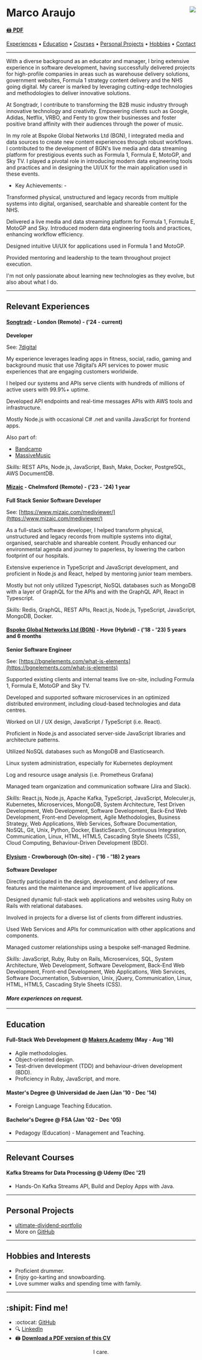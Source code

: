 # Marco Araujo <a href="https://www.codewars.com/users/srMarquinho"><img align="right" src="https://www.codewars.com/users/srMarquinho/badges/micro"></a>

[:printer: **PDF**](https://drive.google.com/file/d/1YAs_0k-PB2tUHKc5zEpTVVg01HJ0t7v4/view?usp=sharing)

<p align="center">
  <a href="#experience">Experiences</a>
  &bull;
  <a href="#education">Education</a>
  &bull;
  <a href="#courses">Courses</a>
  &bull;
  <a href="#projects">Personal Projects</a>
  &bull;
  <a href="#hobbies">Hobbies</a>
  &bull;
  <a href="#contact">Contact</a>
</p>


----

With a diverse background as an educator and manager, I bring extensive experience in software development, having successfully delivered projects for high-profile companies in areas such as warehouse delivery solutions, government websites, Formula 1 strategy content delivery and the NHS going digital. My career is marked by leveraging cutting-edge technologies and methodologies to deliver innovative solutions.

At Songtradr, I contribute to transforming the B2B music industry through innovative technology and creativity. Empowering clients such as Google, Adidas, Netflix, VRBO, and Fenty to grow their businesses and foster positive brand affinity with their audiences through the power of music.

In my role at Bspoke Global Networks Ltd (BGN), I integrated media and data sources to create new content experiences through robust workflows. I contributed to the development of BGN's live media and data streaming platform for prestigious events such as Formula 1, Formula E, MotoGP, and Sky TV. I played a pivotal role in introducing modern data engineering tools and practices and in designing the UI/UX for the main application used in these events.

- Key Achievements: -

Transformed physical, unstructured and legacy records from multiple systems into digital, organised, searchable and shareable content for the NHS.

Delivered a live media and data streaming platform for Formula 1, Formula E, MotoGP and Sky.
Introduced modern data engineering tools and practices, enhancing workflow efficiency.

Designed intuitive UI/UX for applications used in Formula 1 and MotoGP.

Provided mentoring and leadership to the team throughout project execution.

I'm not only passionate about learning new technologies as they evolve, but also about what I do.

----

## <a name="experience"></a>Relevant Experiences

#### [Songtradr](https://www.songtradr.com/) - London (Remote) - ('24 - current)

**Developer**

See: [7digital](https://www.7digital.com/about-us/)

My experience leverages leading apps in fitness, social, radio, gaming and background music that use 7digital’s API services to power music experiences that are engaging customers worldwide.

I helped our systems and APIs serve clients with hundreds of millions of active users with 99.9%+ uptime.

Developed API endpoints and real-time messages APIs with AWS tools and infrastructure.

Mostly Node.js with occasional C# .net and vanilla JavaScript for frontend apps.

Also part of:
- [Bandcamp](https://bandcamp.com/)
- [MassiveMusic](https://massivemusic.com/)

*Skills:* REST APIs, Node.js, JavaScript, Bash, Make, Docker, PostgreSQL, AWS DocumentDB.

#### [Mizaic](https://www.mizaic.com/) - Chelmsford (Remote) - ('23 - '24) 1 year

**Full Stack Senior Software Developer**

See: [https://www.mizaic.com/mediviewer/](https://www.mizaic.com/mediviewer/)

As a full-stack software developer, I helped transform physical, unstructured and legacy records from multiple systems into digital, organised, searchable and shareable content. Proudly enhanced our environmental agenda and journey to paperless, by lowering the carbon footprint of our hospitals.

Extensive experience in TypeScript and JavaScript development, and proficient in Node.js and React, helped by mentoring junior team members.

Mostly but not only utilized Typescript, NoSQL databases such as MongoDB with a layer of GraphQL for the APIs and with the GraphQL API, React in Typescript.

*Skills:* Redis, GraphQL, REST APIs, React.js, Node.js, TypeScript, JavaScript, MongoDB, Docker.

#### [Bspoke Global Networks Ltd (BGN)](http://bgnevents.com/) - Hove (Hybrid) - ('18 - '23) 5 years and 6 months

**Senior Software Engineer**

See: [https://bgnelements.com/what-is-elements](https://bgnelements.com/what-is-elements)

Supported existing clients and internal teams live on-site, including Formula 1, Formula E, MotoGP and Sky TV.

Developed and supported software microservices in an optimized distributed environment, including cloud-based technologies and data centres.

Worked on UI / UX design, JavaScript / TypeScript (i.e. React).

Proficient in Node.js and associated server-side JavaScript libraries and architecture patterns.

Utilized NoSQL databases such as MongoDB and Elasticsearch.

Linux system administration, especially for Kubernetes deployment

Log and resource usage analysis (i.e. Prometheus Grafana)

Managed team organization and communication software (Jira and Slack).

*Skills:* React.js, Node.js, Apache Kafka, TypeScript, JavaScript, Moleculer.js, Kubernetes, Microservices, MongoDB, System Architecture, Test Driven Development, Web Development, Software Development, Back-End Web Development, Front-end Development, Agile Methodologies, Business Strategy, Web Applications, Web Services, Software Documentation, NoSQL, Git, Unix, Python, Docker, ElasticSearch, Continuous Integration, Communication, Linux, HTML, HTML5, Cascading Style Sheets (CSS), Cloud Computing, Behaviour-Driven Development (BDD).

#### [Elysium](https://elysium.uk/) - Crowborough (On-site) - ('16 - '18) 2 years

**Software Developer**

Directly participated in the design, development, and delivery of new features and the maintenance and improvement of live applications.

Designed dynamic full-stack web applications and websites using Ruby on Rails with relational databases.

Involved in projects for a diverse list of clients from different industries.

Used Web Services and APIs for communication with other applications and components.

Managed customer relationships using a bespoke self-managed Redmine.

*Skills:* JavaScript, Ruby, Ruby on Rails, Microservices, SQL, System Architecture, Web Development, Software Development, Back-End Web Development, Front-end Development, Web Applications, Web Services, Software Documentation, Subversion, Unix, jQuery, Communication, Linux, HTML, HTML5, Cascading Style Sheets (CSS).

#### *More experiences on request.*

----

## <a name="education"></a> Education

#### Full-Stack Web Development @ [Makers Academy](http://www.makersacademy.com/curriculum/) (May - Aug '16)

- Agile methodologies.
- Object-oriented design.
- Test-driven development (TDD) and behaviour-driven development (BDD).
- Proficiency in Ruby, JavaScript, and more.

#### Master's Degree @ Universidad de Jaen (Jan '10 - Dec '14)

- Foreign Language Teaching Education.

#### Bachelor's Degree @ FSA (Jan '02 - Dec '05)

- Pedagogy (Education) - Management and Teaching.

----

## <a name="courses"></a>Relevant Courses

#### Kafka Streams for Data Processing @ Udemy (Dec '21)

- Hands-On Kafka Streams API, Build and Deploy Apps with Java.

----

## <a name="projects"></a>Personal Projects

- [ultimate-dividend-portfolio](https://srmarquinho.github.io/ultimate-dividend-portfolio/)
- More on [GitHub](https://github.com/srMarquinho)

----

## <a name="hobbies"></a>Hobbies and Interests

- Proficient drummer.
- Enjoy go-karting and snowboarding.
- Love summer walks and spending time with family.

----

## <a name="contact"></a>:shipit: Find me!

- :octocat: [GitHub](https://github.com/srMarquinho)
- :mag: [LinkedIn](https://www.linkedin.com/in/srMarquinho)
- :printer: [**Download a PDF version of this CV**](https://drive.google.com/file/d/1c2b-nEEdHw8bjUmuke9aR20GeP3xekyp/view?usp=sharing)

<p align="center">I care.</p>

